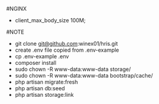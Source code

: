#NGINX
 - client_max_body_size 100M;

#NOTE
 - git clone git@github.com:winex01/hris.git
 - create .env file copied from .env-example
 - cp .env-example .env
 - composer install
 - sudo chown -R www-data:www-data storage/
 - sudo chown -R www-data:www-data bootstrap/cache/
 - php artisan migrate:fresh
 - php artisan db:seed
 - php artisan storage:link 